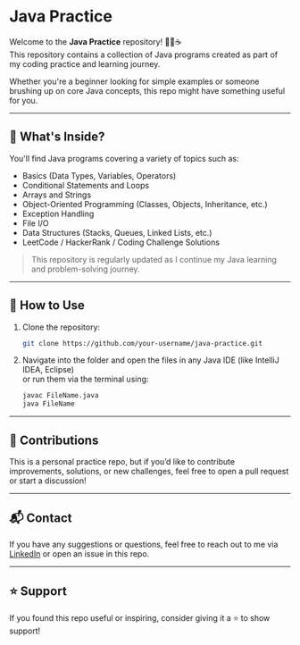 # Java Practice

Welcome to the **Java Practice** repository! 👨‍💻☕  
This repository contains a collection of Java programs created as part of my coding practice and learning journey.

Whether you're a beginner looking for simple examples or someone brushing up on core Java concepts, this repo might have something useful for you.

---

## 📂 What's Inside?

You'll find Java programs covering a variety of topics such as:

- Basics (Data Types, Variables, Operators)
- Conditional Statements and Loops
- Arrays and Strings
- Object-Oriented Programming (Classes, Objects, Inheritance, etc.)
- Exception Handling
- File I/O
- Data Structures (Stacks, Queues, Linked Lists, etc.)
- LeetCode / HackerRank / Coding Challenge Solutions

> This repository is regularly updated as I continue my Java learning and problem-solving journey.

---

## 🚀 How to Use

1. Clone the repository:

    ```bash
    git clone https://github.com/your-username/java-practice.git
    ```

2. Navigate into the folder and open the files in any Java IDE (like IntelliJ IDEA, Eclipse)  
   or run them via the terminal using:

    ```bash
    javac FileName.java
    java FileName
    ```

---

## 🙌 Contributions

This is a personal practice repo, but if you’d like to contribute improvements, solutions, or new challenges, feel free to open a pull request or start a discussion!

---

## 📬 Contact

If you have any suggestions or questions, feel free to reach out to me via [LinkedIn](www.linkedin.com/in/hemant-mhalsekar-464a50244) or open an issue in this repo.

---

## ⭐️ Support

If you found this repo useful or inspiring, consider giving it a ⭐️ to show support!
